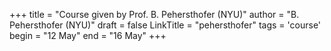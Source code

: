 +++
title = "Course given by Prof. B. Pehersthofer (NYU)"
author = "B. Pehersthofer (NYU)"
draft = false
LinkTitle = "pehersthofer"
tags = 'course'
begin = "12 May"
end = "16 May"
+++
